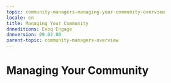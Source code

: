 ```yaml
---
topic: community-managers-managing-your-community-overview
locale: en
title: Managing Your Community
dnneditions: Evoq Engage
dnnversion: 09.02.00
parent-topic: community-managers-overview
---
```


# Managing Your Community